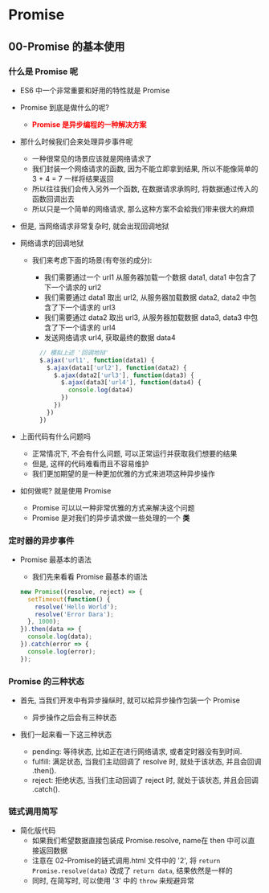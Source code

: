 # Promise

## 00-Promise 的基本使用

### 什么是 Promise 呢

* ES6 中一个非常重要和好用的特性就是 Promise

* Promise 到底是做什么的呢?
  * <font color="red"> __Promise 是异步编程的一种解决方案__ </font>

* 那什么时候我们会来处理异步事件呢
  * 一种很常见的场景应该就是网络请求了
  * 我们封装一个网络请求的函数, 因为不能立即拿到结果, 所以不能像简单的 3 + 4 = 7 一样将结果返回
  * 所以往往我们会传入另外一个函数, 在数据请求承购时, 将数据通过传入的函数回调出去
  * 所以只是一个简单的网络请求, 那么这种方案不会給我们带来很大的麻烦

* 但是, 当网络请求非常复杂时, 就会出现回调地狱

* 网络请求的回调地狱
  * 我们来考虑下面的场景(有夸张的成分):
    * 我们需要通过一个 url1 从服务器加载一个数据 data1, data1 中包含了下一个请求的 url2
    * 我们需要通过 data1 取出 url2, 从服务器加载数据 data2, data2 中包含了下一个请求的 url3
    * 我们需要通过 data2 取出 url3, 从服务器加载数据 data3, data3 中包含了下一个请求的 url4
    * 发送网络请求 url4, 获取最终的数据 data4

    ```js
      // 模拟上述 '回调地狱'
      $.ajax('url1', function(data1) {
        $.ajax(data1['url2'], function(data2) {
          $.ajax(data2['url3'], function(data3) {
            $.ajax(data3['url4'], function(data4) {
              console.log(data4)
            })
          })
        })
      })
    ```

* 上面代码有什么问题吗
  * 正常情况下, 不会有什么问题, 可以正常运行并获取我们想要的结果
  * 但是, 这样的代码难看而且不容易维护
  * 我们更加期望的是一种更加优雅的方式来进项这种异步操作

* 如何做呢? 就是使用 Promise
  * Promise 可以以一种非常优雅的方式来解决这个问题
  * Promise 是对我们的异步请求做一些处理的一个 __类__

### 定时器的异步事件
  
* Promise 最基本的语法
  * 我们先来看看 Promise 最基本的语法

  ```js
  new Promise((resolve, reject) => {
    setTimeout(function() {
      resolve('Hello World');
      resolve('Error Dara');
    }, 1000);
  }).then(data => {
    console.log(data);
  }).catch(error => {
    console.log(error);
  });
  ```

### Promise 的三种状态

<!-- 
  sync: 同步
  async: 异步
-->

* 首先, 当我们开发中有异步操纵时, 就可以給异步操作包装一个 Promise
  * 异步操作之后会有三种状态

* 我们一起来看一下这三种状态
  * pending: 等待状态, 比如正在进行网络请求, 或者定时器没有到时间.
  * fulfill: 满足状态, 当我们主动回调了 resolve 时, 就处于该状态, 并且会回调 .then().
  * reject: 拒绝状态, 当我们主动回调了 reject 时, 就处于该状态, 并且会回调 .catch().

### 链式调用简写

* 简化版代码
  * 如果我们希望数据直接包装成 Promise.resolve, name在 then 中可以直接返回数据
  * 注意在 02-Promise的链式调用.html 文件中的 '2', 将 `return Promise.resolve(data)` 改成了 `return data`, 结果依然是一样的
  * 同时, 在简写时, 可以使用 '3' 中的 `throw` 来规避异常
